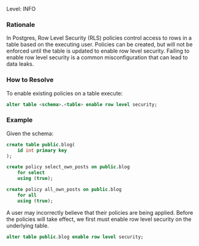 
Level: INFO

### Rationale

In Postgres, Row Level Security (RLS) policies control access to rows in a table based on the executing user. Policies can be created, but will not be enforced until the table is updated to enable row level security. Failing to enable row level security is a common misconfiguration that can lead to data leaks. 


### How to Resolve

To enable existing policies on a table execute:

```sql
alter table <schema>.<table> enable row level security;
```

### Example

Given the schema:

```sql
create table public.blog(
    id int primary key
);

create policy select_own_posts on public.blog
    for select
    using (true);

create policy all_own_posts on public.blog
    for all
    using (true);
```

A user may incorrectly believe that their policies are being applied. Before the policies will take effect, we first must enable row level security on the underlying table.


```sql
alter table public.blog enable row level security;
```


